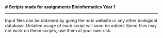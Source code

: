 **# Scripts made for assignments Bioinformatics Year 1**

---

Input files can be obtained by going the ncbi website or any other biological database.
Detailed usage of each script will soon be added.
Some files may not work on these scripts, use them at your own risk.  
